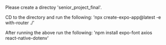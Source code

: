 Please create a directoy 'senior_project_final'.

CD to the directory and run the following: 'npx create-expo-app@latest -e with-router ./'

After running the above run the following: 'npm install expo-font axios react-native-dotenv'


